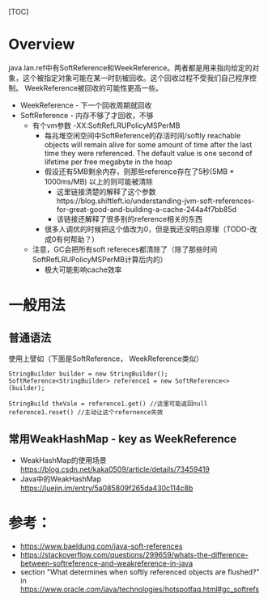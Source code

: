 [TOC]

# Overview

java.lan.ref中有SoftReference和WeekReference。两者都是用来指向给定的对象，这个被指定对象可能在某一时刻被回收。这个回收过程不受我们自己程序控制。
WeekReference被回收的可能性更高一些。
- WeekReference - 下一个回收周期就回收
- SoftReference - 内存不够了才回收，不够
  - 有个vm参数 -XX:SoftRefLRUPolicyMSPerMB 
    - 每兆堆空闲空间中SoftReference的存活时间/softly reachable objects will remain alive for some amount of time after the last time they were referenced. The default value is one second of lifetime per free megabyte in the heap
    - 假设还有5MB剩余内存，则那些reference存在了5秒(5MB * 1000ms/MB) 以上的则可能被清除
      - 这里链接清楚的解释了这个参数https://blog.shiftleft.io/understanding-jvm-soft-references-for-great-good-and-building-a-cache-244a4f7bb85d
      - 该链接还解释了很多别的reference相关的东西
    - 很多人调优的时候把这个值改为0，但是我还没明白原理（TODO-改成0有何帮助？）
  - 注意，GC会把所有soft refereces都清除了（除了那些时间SoftRefLRUPolicyMSPerMB计算后内的）
    - 极大可能影响cache效率

# 一般用法

## 普通语法
使用上譬如（下面是SoftReference， WeekReference类似）
```
StringBuilder builder = new StringBuilder();
SoftReference<StringBuilder> reference1 = new SoftReference<>(builder);

StringBuild theVale = reference1.get() //这里可能返回null
reference1.reset() //主动让这个refernence失效

```

## 常用WeakHashMap - key as WeekReference

- WeakHashMap的使用场景 https://blog.csdn.net/kaka0509/article/details/73459419
- Java中的WeakHashMap https://juejin.im/entry/5a085809f265da430c114c8b

# 参考：
- https://www.baeldung.com/java-soft-references
- https://stackoverflow.com/questions/299659/whats-the-difference-between-softreference-and-weakreference-in-java
- section "What determines when softly referenced objects are flushed?" in https://www.oracle.com/java/technologies/hotspotfaq.html#gc_softrefs
